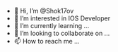- 👋 Hi, I’m @Shok17ov
- 👀 I’m interested in IOS Developer 
- 🌱 I’m currently learning ...
- 💞️ I’m looking to collaborate on ...
- 📫 How to reach me ...

<!---
Shok17ov/Shok17ov is a ✨ special ✨ repository because its `README.md` (this file) appears on your GitHub profile.
You can click the Preview link to take a look at your changes.
--->
